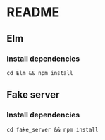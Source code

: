 # README

## Elm
### Install dependencies

```
cd Elm && npm install
```

## Fake server
### Install dependencies
```
cd fake_server && npm install
```
